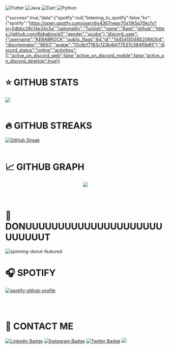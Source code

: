 ![Flutter](https://img.shields.io/badge/flutter-%230175C2.svg?style=for-the-badge&logo=flutter&logoColor=white)
![Java](https://img.shields.io/badge/java-%23ED8B00.svg?style=for-the-badge&logo=java&logoColor=white)
![Dart](https://img.shields.io/badge/dart-%230175C2.svg?style=for-the-badge&logo=dart&logoColor=white)
![Python](https://img.shields.io/badge/python-3670A0?style=for-the-badge&logo=python&logoColor=ffdd54)


{"success":true,"data":{"spotify":null,"listening_to_spotify":false,"kv":{"spotify":"https://open.spotify.com/user/diy4367nwpr70x19t5q70kcfx?si=0dbbc28c14e34c5a","nationality":"Turkish","name":"Rasit","github":"https://github.com/Kebabrock0","gender":"ucube"},"discord_user":{"username":"KEBABROCK","public_flags":64,"id":"144541504852066304","discriminator":"8653","avatar":"f2c8cf7183c123b4bf77537c384f0b85"},"discord_status":"online","activities":[],"active_on_discord_web":false,"active_on_discord_mobile":false,"active_on_discord_desktop":true}}
<br/>

# ⭐ GITHUB STATS

<a href="https://kebabrock.carrd.co/">
<img align="center" src="https://github-readme-stats.vercel.app/api?username=Kebabrock0&count_private=true&show_icons=true&theme=github_dark" />
</a>
<br/>
<br/>

# 🔥 GITHUB STREAKS

[![GitHub Streak](https://github-readme-streak-stats.herokuapp.com/?user=Kebabrock0&theme=elegant)](https://git.io/streak-stats)
<br/>
<br/>

# 📈 GITHUB GRAPH

<div  align="center"> <img src="https://activity-graph.herokuapp.com/graph?username=Kebabrock0&theme=elegant" /></div>

<br/> 
<br/>

# 🍩 DONUUUUUUUUUUUUUUUUUUUUUUUUUUUT

![spinning-donut-featured](https://user-images.githubusercontent.com/97029034/147956278-10493ad0-caae-4260-8eb1-7204e5459278.gif)

# 🎧 SPOTIFY
[![spotify-github-profile](https://spotify-github-profile.vercel.app/api/view?uid=diy4367nwpr70x19t5q70kcfx&cover_image=true&theme=novatorem&bar_color=53b14f&bar_color_cover=false)](https://github.com/kittinan/spotify-github-profile)

<br/> 
<br/>

# 📓 CONTACT ME 
	

[![Linkedin Badge](https://img.shields.io/badge/Linkedin-Follow-blue?style=for-the-badge&logo=linkedin)](https://www.linkedin.com/in/rashitkebabrock/) 
[![İnstagram Badge](https://img.shields.io/badge/Instagram-Follow-orange?style=for-the-badge&logo=instagram)](https://www.instagram.com/rashitbu/)
[![Twitter Badge](https://img.shields.io/badge/Twitter-Follow-blue?style=for-the-badge&logo=twitter)](https://www.twitter.com/rashitbu/)
![](https://komarev.com/ghpvc/?username=kmustafa0&color=blue)


